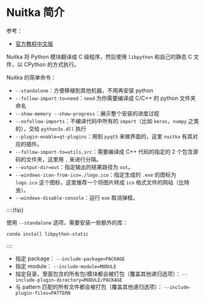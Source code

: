 # Nuitka 简介

参考：

- [官方教程中文版](https://daobook.github.io/nuitka-doc/zh_CN/)

Nuitka 将 Python 模块翻译成 C 级程序，然后使用 `libpython` 和自己的静态 C 文件，以 CPython 的方式执行。

Nuitka 的简单命令：

- `--standalone`：方便移植到其他机器，不用再安装 python
- `--follow-import-to=need`：`need` 为你需要编译成 C/C++ 的 python 文件夹命名
- `--show-memory --show-progress`：展示整个安装的进度过程
- `--nofollow-imports`：不编译代码中所有的 `import`（比如 `keras`，`numpy` 之类的），交给 `python3x.dll` 执行
- `--plugin-enable=qt-plugins`：用到 `pyqt5` 来做界面的，这里 `nuitka` 有其对应的插件。
- `--follow-import-to=utils,src`：需要编译成 C++ 代码的指定的 2 个包含源码的文件夹，这里用 `,` 来进行分隔。
- `--output-dir=out`：指定输出的结果路径为 `out`。
- `--windows-icon-from-ico=./logo.ico`：指定生成的 `.exe` 的图标为 `logo.ico` 这个图标，这里推荐一个将图片转成 `ico` 格式文件的网站（比特虫）。
- `--windows-disable-console`：运行 `exe` 取消弹框。

::::{tip}

使用 `--standalone` 选项，需要安装一些额外的库：

```bash
conda install libpython-static
```
::::

- 指定 package： ```--include-package=PACKAGE```
- 指定 module： ```--include-module=MODULE```
- 指定目录，里面包含的所有包/模块都会被打包（覆盖其他递归选项）： ```--include-plugin-directory=MODULE/PACKAGE```
- 与 pattern 匹配的所有文件都会被打包（覆盖其他递归选项）： ```--include-plugin-files=PATTERN```


